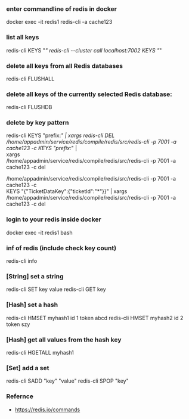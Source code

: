 ### enter commandline of redis in docker
docker exec -it redis1 redis-cli -a cache123

### list all keys
redis-cli KEYS "*"
redis-cli --cluster call localhost:7002 KEYS "*"

### delete all keys from all Redis databases
redis-cli FLUSHALL

### delete all keys of the currently selected Redis database:
redis-cli FLUSHDB

### delete by key pattern
redis-cli KEYS "prefix:*" | xargs redis-cli DEL
/home/appadmin/service/redis/compile/redis/src/redis-cli -p 7001 -a cache123 -c KEYS "prefix:*" |\
  xargs \
  /home/appadmin/service/redis/compile/redis/src/redis-cli -p 7001 -a cache123 -c del
  
/home/appadmin/service/redis/compile/redis/src/redis-cli -p 7001 -a cache123 -c \
  KEYS "{\"TicketDataKey\":{\"ticketId\":\"*\"}}" | xargs \
  /home/appadmin/service/redis/compile/redis/src/redis-cli -p 7001 -a cache123 -c del

### login to your redis inside docker
docker exec -it redis1 bash

### inf of redis (include check key count)
redis-cli info

### [String] set a string
redis-cli SET key value
redis-cli GET key

### [Hash] set a hash 
redis-cli HMSET myhash1 id 1 token abcd
redis-cli HMSET myhash2 id 2 token szy

### [Hash] get all values from the hash key
redis-cli HGETALL myhash1

### [Set] add a set
redis-cli SADD "key" "value"
redis-cli SPOP "key"


### Refernce
- https://redis.io/commands
